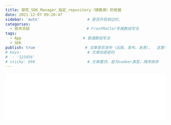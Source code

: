 ```yaml
---
title: 探究_SDK_Manager_指定_repository（镜像源）的依据
date: 2021-12-07 09:20:47
sidebar: 'auto'                     # 是否开启侧边栏。
categories:
  - 技术总结                         # FrontMatter专属数组写法
tags:
  - App                           # 普通数组写法
  - SDK
publish: true                      # 文章是否发布（出版、发布、发表），  这里不是 public
# keys:                             # 文章加密密码
#  - '123456'
# sticky: 999                       # 文章置顶，值为number类型，降序排序
---
```


<iframe 
  id="dd"
  width="100%" 
  src="/HTML文章/为知笔记/WebSocket_基础知识/探究_SDK_Manager_指定_repository（镜像源）的依据.htm"  
  frameborder="0"  
  allowfullscreen="true"
>
</iframe>


